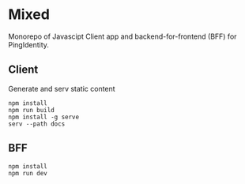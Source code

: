 # Mixed

Monorepo of Javascipt Client app and backend-for-frontend (BFF) for PingIdentity.

## Client

Generate and serv static content

```
npm install
npm run build
npm install -g serve
serv --path docs
```

## BFF

```
npm install
npm run dev
```

